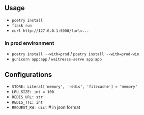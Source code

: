 ## Usage

- `poetry install`
- `flask run`
- `curl http://127.0.0.1:5000/?url=...`

### In prod environment

- `poetry install --with=prod` / `poetry install --with=prod-win`
- `gunicorn app:app` / `waitresss-serve app:app`

## Configurations

- `STORE: Literal['memory', 'redis', 'filecache'] = 'memory'`
- `LRU_SIZE: int = 100`
- `REDIS_URL: str`
- `REDIS_TTL: int`
- `REQUEST_KW: dict` # in json format
